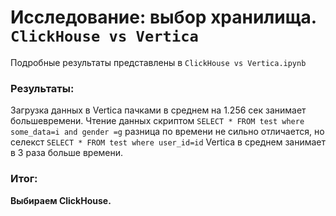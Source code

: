 # Исследование: выбор хранилища. `ClickHouse vs Vertica`

Подробные результаты представлены в `ClickHouse vs Vertica.ipynb` 
### Результаты:
Загрузка данных в Vertica пачками в среднем на 1.256 сек занимает большевремени. 
Чтение данных скриптом 
`SELECT * FROM test where some_data=i and gender =g` разница по времени не сильно отличается, но селекст
`SELECT * FROM test where user_id=id` Vertica в среднем занимает в 3 раза больше времени.
### Итог:  
**Выбираем ClickHouse.**
